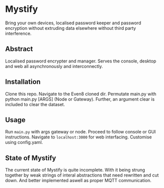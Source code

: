 # Mystify
Bring your own devices, localised password keeper and password encryption without extruding data elsewhere without third party interference. 

## Abstract
Localised password encrypter and manager. Serves the console, desktop and web all asynchronously and interconnectly.

## Installation
Clone this repo. Navigate to the Even8 cloned dir. Permutate main.py with python main.py [ARGS] (Node or Gateway).
Further, an argument clear is included to clear the dataset.

## Usage
Run ```main.py``` with args gateway or node. Proceed to follow console or GUI instructions. Navigate to ```localhost:3000``` for web interfacing. Customise using config.yaml.

## State of Mystify
The current state of Mystify is quite incomplete. With it being strung together by weak strings of interal abstractions that need rewritten and cut down. And better implemented aswell as proper MQTT communication.